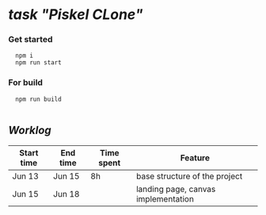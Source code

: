  # ***task "Piskel CLone"***

### **Get started**

```
  npm i
  npm run start
```

### **For build**

```
  npm run build
  
```
## ***Worklog***

| Start time | End time | Time spent |  Feature      |
|------------|----------|------------|---------------|
| Jun 13     | Jun 15   |     8h     |  base structure of the project|
| Jun 15     | Jun 18   |            |  landing page, canvas implementation |
